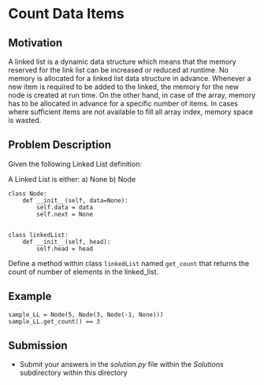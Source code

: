 #  Count Data Items

## Motivation
A linked list is a dynamic data structure which means that the memory reserved for the link list can be increased or reduced at runtime. No memory is allocated for a linked list data structure in advance. Whenever a new item is required to be added to the linked, the memory for the new node is created at run time. On the other hand, in case of the array, memory has to be allocated in advance for a specific number of items. In cases where sufficient items are not available to fill all array index, memory space is wasted.

## Problem Description
Given the following Linked List definition:

A Linked List is either:
a) None
b) Node

```
class Node:
    def __init__(self, data=None):
        self.data = data
        self.next = None


class linkedList:
    def __init__(self, head):
        self.head = head
```

Define a method within class `linkedList` named `get_count` that returns the count of number of elements in the linked_list.

## Example
```
sample_LL = Node(5, Node(3, Node(-1, None)))
sample_LL.get_count() == 3
```

## Submission
* Submit your answers in the *solution.py* file within the *Solutions* subdirectory within this directory
